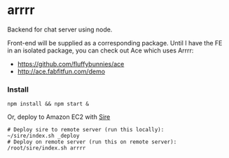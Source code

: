 arrrr
===

Backend for chat server using node.

Front-end will be supplied as a corresponding package. Until I have the FE in an isolated package, you can check out Ace which uses Arrrr:
- https://github.com/fluffybunnies/ace
- http://ace.fabfitfun.com/demo


### Install
```
npm install && npm start &
```
Or, deploy to Amazon EC2 with [Sire](https://github.com/fluffybunnies/sire)
```
# Deploy sire to remote server (run this locally):
~/sire/index.sh _deploy
# Deploy on remote server (run this on remote server):
/root/sire/index.sh arrrr
```